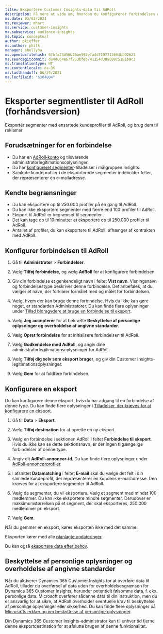 ```yaml
---
title: Eksportere Customer Insights-data til AdRoll
description: Få mere at vide om, hvordan du konfigurerer forbindelsen og eksporterer til AdRoll.
ms.date: 03/03/2021
ms.reviewer: mhart
ms.service: customer-insights
ms.subservice: audience-insights
ms.topic: conceptual
author: pkieffer
ms.author: philk
manager: shellyha
ms.openlocfilehash: 67bfa23d56b26ae592efa4d7197713664bb02623
ms.sourcegitcommit: d84d664e67f263bfeb741154d309088c5101b9c3
ms.translationtype: HT
ms.contentlocale: da-DK
ms.lasthandoff: 06/24/2021
ms.locfileid: "6304804"
---
```

# <a name="export-segments-to-adroll-preview"></a>Eksporter segmentlister til AdRoll (forhåndsversion)

Eksportér segmenter med ensartede kundeprofiler til AdRoll, og brug dem til reklamer. 

## <a name="prerequisites-for-a-connection"></a>Forudsætninger for en forbindelse

-   Du har en [AdRoll-konto](https://www.adroll.com/) og tilsvarende administratorlegitimationsoplysninger.
-   Du har [konfigureret segmenter](segments.md)-tilladelser i målgruppen Insights.
-   Samlede kundeprofiler i de eksporterede segmenter indeholder felter, der repræsenterer en e-mailadresse.

## <a name="known-limitations"></a>Kendte begrænsninger

- Du kan eksportere op til 250.000 profiler på én gang til AdRoll.
- Du kan ikke eksportere segmenter med færre end 100 profiler til AdRoll. 
- Eksport til AdRoll er begrænset til segmenter.
- Det kan tage op til 10 minutter at eksportere op til 250.000 profiler til AdRoll. 
- Antallet af profiler, du kan eksportere til AdRoll, afhænger af kontrakten med AdRoll.

## <a name="set-up-connection-to-adroll"></a>Konfigurer forbindelsen til AdRoll

1. Gå til **Administrator** > **Forbindelser**.

1. Vælg **Tilføj forbindelse**, og vælg **AdRoll** for at konfigurere forbindelsen.

1. Giv din forbindelse et genkendeligt navn i feltet **Vist navn**. Visningsnavn og forbindelsestype beskriver denne forbindelse. Det anbefales, at du vælger et navn, der forklarer formålet med og målet for forbindelsen.

1. Vælg, hvem der kan bruge denne forbindelse. Hvis du ikke kan gøre noget, er standarden Administratorer. Du kan finde flere oplysninger under [Tillad bidragydere at bruge en forbindelse til eksport](connections.md#allow-contributors-to-use-a-connection-for-exports).

1. Vælg **Jeg accepterer** for at bekræfte **Beskyttelse af personlige oplysninger og overholdelse af angivne standarder**.

1. Vælg **Opret forbindelse** for at initialisere forbindelsen til AdRoll.

1. Vælg **Godkendelse med AdRoll**, og angiv dine administratorlegitimationsoplysninger for AdRoll. 

1. Vælg **Tilføj dig selv som eksport bruger**, og giv din Customer Insights-legitimationsoplysninger.

1. Vælg **Gem** for at fuldføre forbindelsen.

## <a name="configure-an-export"></a>Konfigurere en eksport

Du kan konfigurere denne eksport, hvis du har adgang til en forbindelse af denne type. Du kan finde flere oplysninger i [Tilladelser, der kræves for at konfigurere en eksport](export-destinations.md#set-up-a-new-export).

1. Gå til **Data** > **Eksport**.

1. Vælg **Tilføj destination** for at oprette en ny eksport.

1. Vælg en forbindelse i sektionen AdRoll i feltet **Forbindelse til eksport**. Hvis du ikke kan se dette sektionsnavn, er der ingen tilgængelige forbindelser af denne type.

1. Angiv dit **AdRoll-annoncør-id**. Du kan finde flere oplysninger under [AdRoll-annoncørprofiler](https://help.adroll.com/hc/articles/212011838-Advertiser-Profiles).

3. I afsnittet **Datamatching** i feltet **E-mail** skal du vælge det felt i din samlede kundeprofil, der repræsenterer en kundens e-mailadresse. Den kræves for at eksportere segmenter til AdRoll.

1. Vælg de segmenter, du vil eksportere. Vælg et segment med mindst 100 medlemmer. Du kan ikke eksportere mindre segmenter. Derudover er maksimumstørrelsen på et segment, der skal eksporteres, 250.000 medlemmer pr. eksport. 

1. Vælg **Gem**.

Når du gemmer en eksport, køres eksporten ikke med det samme.

Eksporten kører med alle [planlagte opdateringer](system.md#schedule-tab). 

Du kan også [eksportere data efter behov](export-destinations.md#run-exports-on-demand). 


## <a name="data-privacy-and-compliance"></a>Beskyttelse af personlige oplysninger og overholdelse af angivne standarder

Når du aktiverer Dynamics 365 Customer Insights for at overføre data til AdRoll, tillader du overførsel af data uden for overholdelsesgrænsen for Dynamics 365 Customer Insights, herunder potentielt følsomme data, f. eks. personlige data. Microsoft overfører sådanne data til din instruktion, men du er ansvarlig for at sikre, at AdRoll overholder eventuelle krav til beskyttelse af personlige oplysninger eller sikkerhed. Du kan finde flere oplysninger på [Microsofts erklæring om beskyttelse af personlige oplysninger](https://go.microsoft.com/fwlink/?linkid=396732).

Din Dynamics 365 Customer Insights-administrator kan til enhver tid fjerne denne eksportdestination for at afslutte brugen af denne funktionalitet.
